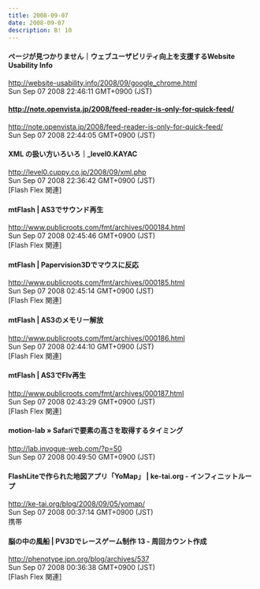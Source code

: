 ```yaml
---
title: 2008-09-07
date: 2008-09-07
description: B! 10
---
```


#### ページが見つかりません｜ウェブユーザビリティ向上を支援するWebsite Usability Info
http://website-usability.info/2008/09/google_chrome.html<br>
Sun Sep 07 2008 22:46:11 GMT+0900 (JST)<br>


#### http://note.openvista.jp/2008/feed-reader-is-only-for-quick-feed/
http://note.openvista.jp/2008/feed-reader-is-only-for-quick-feed/<br>
Sun Sep 07 2008 22:44:05 GMT+0900 (JST)<br>


#### XML の扱い方いろいろ｜_level0.KAYAC
http://level0.cuppy.co.jp/2008/09/xml.php<br>
Sun Sep 07 2008 22:36:42 GMT+0900 (JST)<br>
[Flash Flex 関連]


#### mtFlash | AS3でサウンド再生
http://www.publicroots.com/fmt/archives/000184.html<br>
Sun Sep 07 2008 02:45:46 GMT+0900 (JST)<br>
[Flash Flex 関連]


#### mtFlash | Papervision3Dでマウスに反応
http://www.publicroots.com/fmt/archives/000185.html<br>
Sun Sep 07 2008 02:45:14 GMT+0900 (JST)<br>
[Flash Flex 関連]


#### mtFlash | AS3のメモリー解放
http://www.publicroots.com/fmt/archives/000186.html<br>
Sun Sep 07 2008 02:44:10 GMT+0900 (JST)<br>
[Flash Flex 関連]


#### mtFlash | AS3でFlv再生
http://www.publicroots.com/fmt/archives/000187.html<br>
Sun Sep 07 2008 02:43:29 GMT+0900 (JST)<br>
[Flash Flex 関連]


#### motion-lab » Safariで要素の高さを取得するタイミング
http://lab.invogue-web.com/?p=50<br>
Sun Sep 07 2008 00:49:50 GMT+0900 (JST)<br>


#### FlashLiteで作られた地図アプリ「YoMap」 | ke-tai.org - インフィニットループ
http://ke-tai.org/blog/2008/09/05/yomap/<br>
Sun Sep 07 2008 00:37:14 GMT+0900 (JST)<br>
携帯


#### 脳の中の風船 | PV3Dでレースゲーム制作 13 - 周回カウント作成
http://phenotype.jpn.org/blog/archives/537<br>
Sun Sep 07 2008 00:36:38 GMT+0900 (JST)<br>
[Flash Flex 関連]


